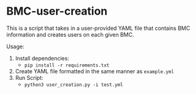 # BMC-user-creation

This is a script that takes in a user-provided YAML file that contains BMC information and creates users on each given BMC.

Usage:

1. Install dependencies:
    * `pip install -r requirements.txt`
2. Create YAML file formatted in the same manner as `example.yml`
3. Run Script:
    * `python3 user_creation.py -i test.yml`